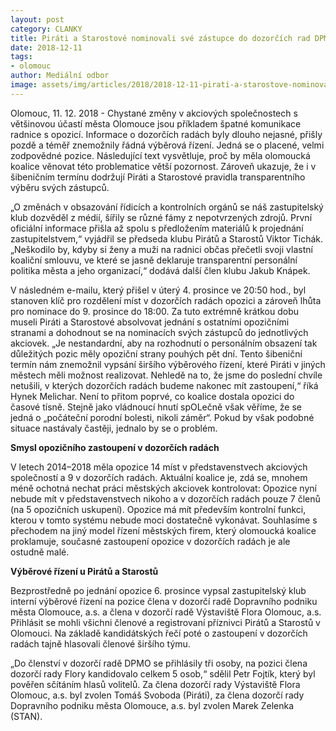 ```yaml
---
layout: post
category: CLANKY
title: Piráti a Starostové nominovali své zástupce do dozorčích rad DPMO a Flory na základě výběrového řízení
date: 2018-12-11
tags: 
- olomouc
author: Mediální odbor
image: assets/img/articles/2018/2018-12-11-pirati-a-starostove-nominovali-sve-zastupce-do-dozorcich-rad-dpmo-a-flory-na-zaklade-vyberoveho-rizeni.jpg  #751x422 pixelu
---
```

Olomouc, 11. 12. 2018 - Chystané změny v akciových společnostech s většinovou účastí města Olomouce jsou příkladem špatné komunikace radnice s opozicí. Informace o dozorčích radách byly dlouho nejasné, přišly pozdě a téměř znemožnily řádná výběrová řízení. Jedná se o placené, velmi zodpovědné pozice. Následující text vysvětluje, proč by měla olomoucká koalice věnovat této problematice větší pozornost. Zároveň ukazuje, že i v šibeničním termínu dodržují Piráti a Starostové pravidla transparentního výběru svých zástupců.

„O změnách v obsazování řídicích a kontrolních orgánů se náš zastupitelský klub dozvěděl z médií, šířily se různé fámy z nepotvrzených zdrojů. První oficiální informace přišla až spolu s předložením materiálů k projednání zastupitelstvem,“ vyjádřil se předseda klubu Pirátů a Starostů Viktor Tichák. „Neškodilo by, kdyby si ženy a muži na radnici občas přečetli svoji vlastní koaliční smlouvu, ve které se jasně deklaruje transparentní personální politika města a jeho organizací,“  dodává další člen klubu Jakub Knápek.

V následném e-mailu, který přišel v úterý 4. prosince ve 20:50 hod., byl stanoven klíč pro rozdělení míst v dozorčích radách opozici a zároveň lhůta pro nominace do 9. prosince do 18:00. Za tuto extrémně krátkou dobu museli Piráti a Starostové absolvovat jednání s ostatními opozičními stranami a dohodnout se na nominacích svých zástupců do jednotlivých akciovek. „Je nestandardní, aby na rozhodnutí o personálním obsazení tak důležitých pozic měly opoziční strany pouhých pět dní. Tento šibeniční termín nám znemožnil vypsání širšího výběrového řízení, které Piráti v jiných městech měli možnost realizovat. Nehledě na to, že jsme do poslední chvíle netušili, v kterých dozorčích radách budeme nakonec mít zastoupení,“ říká Hynek Melichar. Není to přitom poprvé, co koalice dostala opozici do časové tísně. Stejně jako vládnoucí hnutí spOLečně však věříme, že se jedná o „počáteční porodní bolesti, nikoli záměr“. Pokud by však podobné situace nastávaly častěji, jednalo by se o problém.

**Smysl opozičního zastoupení v dozorčích radách**

V letech 2014–2018 měla opozice 14 míst v představenstvech akciových společností a 9 v dozorčích radách. Aktuální koalice je, zdá se, mnohem méně ochotná nechat práci městských akciovek kontrolovat: Opozice nyní nebude mít v představenstvech nikoho a v dozorčích radách pouze 7 členů (na 5 opozičních uskupení). Opozice má mít především kontrolní funkci, kterou v tomto systému nebude moci dostatečně vykonávat. Souhlasíme s přechodem na jiný model řízení městských firem, který olomoucká koalice proklamuje, současné zastoupení opozice v dozorčích radách je ale ostudně malé.

**Výběrové řízení u Pirátů a Starostů**

Bezprostředně po jednání opozice 6. prosince vypsal zastupitelský klub interní výběrové řízení na pozice člena v dozorčí radě Dopravního podniku města Olomouce, a.s. a člena v dozorčí radě Výstaviště Flora Olomouc, a.s. Přihlásit se mohli všichni členové a registrovaní příznivci Pirátů a Starostů v Olomouci. Na základě kandidátských řečí poté o zastoupení v dozorčích radách tajně hlasovali členové širšího týmu.

„Do členství v dozorčí radě DPMO se přihlásily tři osoby, na pozici člena dozorčí rady Flory kandidovalo celkem 5 osob,“ sdělil Petr Fojtík, který byl pověřen sčítáním hlasů volitelů. Za člena dozorčí rady Výstaviště Flora Olomouc, a.s. byl zvolen Tomáš Svoboda (Piráti), za člena dozorčí rady Dopravního podniku města Olomouce, a.s. byl zvolen Marek Zelenka (STAN).
